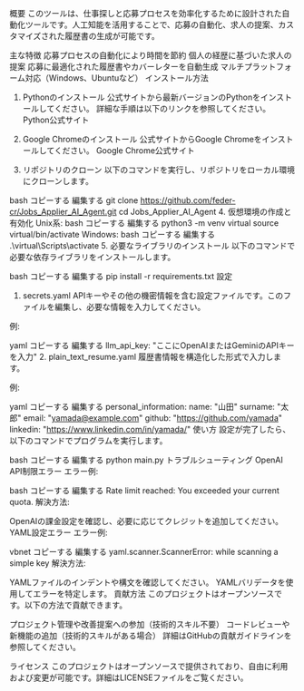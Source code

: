 概要
このツールは、仕事探しと応募プロセスを効率化するために設計された自動化ツールです。人工知能を活用することで、応募の自動化、求人の提案、カスタマイズされた履歴書の生成が可能です。

主な特徴
応募プロセスの自動化により時間を節約
個人の経歴に基づいた求人の提案
応募に最適化された履歴書やカバーレターを自動生成
マルチプラットフォーム対応（Windows、Ubuntuなど）
インストール方法
1. Pythonのインストール
公式サイトから最新バージョンのPythonをインストールしてください。
詳細な手順は以下のリンクを参照してください。
Python公式サイト

2. Google Chromeのインストール
公式サイトからGoogle Chromeをインストールしてください。
Google Chrome公式サイト

3. リポジトリのクローン
以下のコマンドを実行し、リポジトリをローカル環境にクローンします。

bash
コピーする
編集する
git clone https://github.com/feder-cr/Jobs_Applier_AI_Agent.git
cd Jobs_Applier_AI_Agent
4. 仮想環境の作成と有効化
Unix系:
bash
コピーする
編集する
python3 -m venv virtual
source virtual/bin/activate
Windows:
bash
コピーする
編集する
.\virtual\Scripts\activate
5. 必要なライブラリのインストール
以下のコマンドで必要な依存ライブラリをインストールします。

bash
コピーする
編集する
pip install -r requirements.txt
設定
1. secrets.yaml
APIキーやその他の機密情報を含む設定ファイルです。このファイルを編集し、必要な情報を入力してください。

例:

yaml
コピーする
編集する
llm_api_key: "ここにOpenAIまたはGeminiのAPIキーを入力"
2. plain_text_resume.yaml
履歴書情報を構造化した形式で入力します。

例:

yaml
コピーする
編集する
personal_information:
  name: "山田"
  surname: "太郎"
  email: "yamada@example.com"
  github: "https://github.com/yamada"
  linkedin: "https://www.linkedin.com/in/yamada/"
使い方
設定が完了したら、以下のコマンドでプログラムを実行します。

bash
コピーする
編集する
python main.py
トラブルシューティング
OpenAI API制限エラー
エラー例:

bash
コピーする
編集する
Rate limit reached: You exceeded your current quota.
解決方法:

OpenAIの課金設定を確認し、必要に応じてクレジットを追加してください。
YAML設定エラー
エラー例:

vbnet
コピーする
編集する
yaml.scanner.ScannerError: while scanning a simple key
解決方法:

YAMLファイルのインデントや構文を確認してください。
YAMLバリデータを使用してエラーを特定します。
貢献方法
このプロジェクトはオープンソースです。以下の方法で貢献できます。

プロジェクト管理や改善提案への参加（技術的スキル不要）
コードレビューや新機能の追加（技術的スキルがある場合）
詳細はGitHubの貢献ガイドラインを参照してください。

ライセンス
このプロジェクトはオープンソースで提供されており、自由に利用および変更が可能です。詳細はLICENSEファイルをご覧ください。

